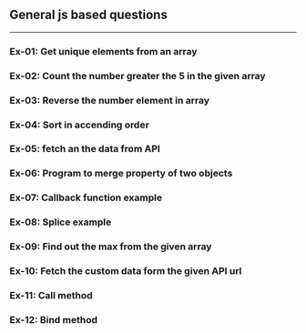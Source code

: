 ## General js based questions
___
### Ex-01: Get unique elements from an array
### Ex-02: Count the number greater the 5 in the given array
### Ex-03: Reverse the number element in array
### Ex-04: Sort in accending order
### Ex-05: fetch an the data from API
### Ex-06: Program to merge property of two objects
### Ex-07: Callback function example
### Ex-08: Splice example
### Ex-09: Find out the max from the given array
### Ex-10: Fetch the custom data form the given API url
### Ex-11: Call method
### Ex-12: Bind method